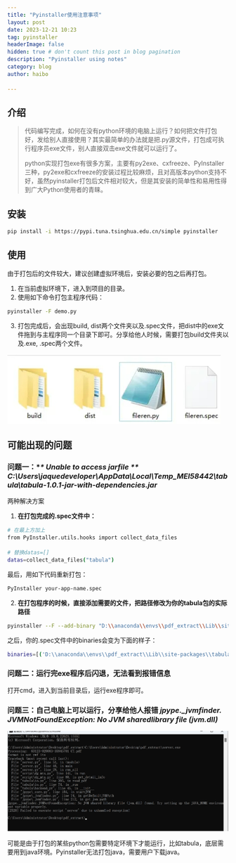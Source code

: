 ```yaml
---
title: "Pyinstaller使用注意事项"
layout: post
date: 2023-12-21 10:23
tag: pyinstaller
headerImage: false
hidden: true # don't count this post in blog pagination
description: "Pyinstaller using notes"
category: blog
author: haibo

---
```


## 介绍

> 代码编写完成，如何在没有python环境的电脑上运行？如何把文件打包好，发给别人直接使用？其实最简单的办法就是把.py源文件，打包成可执行程序员exe文件，别人直接双击exe文件就可以运行了。  
> 
> python实现打包exe有很多方案，主要有py2exe、cxfreeze、PyInstaller三种，py2exe和cxfreeze的安装过程比较麻烦，且对高版本python支持不好，虽然pyinstaller打包后文件相对较大，但是其安装的简单性和易用性得到广大Python使用者的青睐。

## 安装

```bash
pip install -i https://pypi.tuna.tsinghua.edu.cn/simple pyinstaller
```

## 使用

由于打包后的文件较大，建议创建虚拟环境后，安装必要的包之后再打包。

1. 在当前虚拟环境下，进入到项目的目录。
2. 使用如下命令打包主程序代码：

```bash
pyinstaller -F demo.py
```

3. 打包完成后，会出现build, dist两个文件夹以及.spec文件，把dist中的exe文件拖到与主程序同一个目录下即可。分享给他人时候，需要打包build文件夹以及.exe, .spec两个文件。

![files image][1]

## 可能出现的问题

### 问题一：\**\* Unable to access jarfile \*\* C:\Users\jaquedeveloper\AppData\Local\Temp_MEI58442\tabula\tabula-1.0.1-jar-with-dependencies.jar*

两种解决方案

1. **在打包完成的.spec文件中：**

```bash
# 在最上方加上
from PyInstaller.utils.hooks import collect_data_files

# 替换datas=[]
datas=collect_data_files("tabula")
```

最后，用如下代码重新打包：

```bash
PyInstaller your-app-name.spec
```

2. **在打包程序的时候，直接添加需要的文件，把路径修改为你的tabula包的实际路径**

```bash
pyinstaller --F --add-binary "D:\\anaconda\\envs\\pdf_extract\\Lib\\site-packages\\tabula\\tabula-1.0.5-jar-with-dependencies.jar;./tabula/" myapp.py
```

之后，你的.spec文件中的binaries会变为下面的样子：

```bash
binaries=[('D:\\anaconda\\envs\\pdf_extract\\Lib\\site-packages\\tabula\\tabula-1.0.5-jar-with-dependencies.jar', './tabula/')]
```

### 问题二：运行完exe程序后闪退，无法看到报错信息

打开cmd，进入到当前目录后，运行exe程序即可。

### 问题三：自己电脑上可以运行，分享给他人报错 *jpype._jvmfinder. JVMNotFoundException: No JVM sharedlibrary file (jvm.dll)*

![error image][2]

可能是由于打包的某些python包需要特定环境下才能运行，比如tabula，底层需要用到java环境。Pyinstaller无法打包java，需要用户下载java。

[1]: ../assets/images/post/pyinstaller_manual/files.jpg

[2]: ../assets/images/post/pyinstaller_manual/share_error.jpg